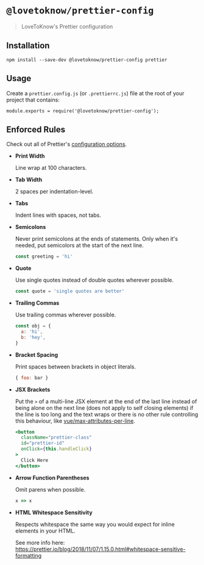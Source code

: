 # `@lovetoknow/prettier-config`

> LoveToKnow's Prettier configuration

## Installation

```
npm install --save-dev @lovetoknow/prettier-config prettier
```

## Usage

Create a `prettier.config.js` (or `.prettierrc.js`) file at the root of your project that contains:

```
module.exports = require('@lovetoknow/prettier-config');
```

## Enforced Rules

Check out all of Prettier's [configuration options](https://prettier.io/docs/en/options.html).

- **Print Width**

  Line wrap at 100 characters.

- **Tab Width**

  2 spaces per indentation-level.

- **Tabs**

  Indent lines with spaces, not tabs.

- **Semicolons**

  Never print semicolons at the ends of statements. Only when it's needed, put semicolors at the start of the next line.

  ```js
  const greeting = 'hi'
  ```

- **Quote**

  Use single quotes instead of double quotes wherever possible.

  ```js
  const quote = 'single quotes are better'
  ```

- **Trailing Commas**

  Use trailing commas wherever possible.

  ```js
  const obj = {
    a: 'hi',
    b: 'hey',
  }
  ```

- **Bracket Spacing**

  Print spaces between brackets in object literals.
  <!-- prettier-ignore -->
  ```js
  { foo: bar }
  ```

- **JSX Brackets**

  Put the `>` of a multi-line JSX element at the end of the last line instead of being alone on the next line (does not apply to self closing elements) if the line is too long and the text wraps or there is no other rule controlling this behaviour, like [vue/max-attributes-per-line](https://eslint.vuejs.org/rules/max-attributes-per-line.html).

  <!-- prettier-ignore -->
  ```jsx
  <button
    className="prettier-class"
    id="prettier-id"
    onClick={this.handleClick}
  >
    Click Here
  </button>
  ```

- **Arrow Function Parentheses**

  Omit parens when possible.

  ```js
  x => x
  ```

- **HTML Whitespace Sensitivity**

  Respects whitespace the same way you would expect for inline elements in your HTML.

  See more info here: https://prettier.io/blog/2018/11/07/1.15.0.html#whitespace-sensitive-formatting
